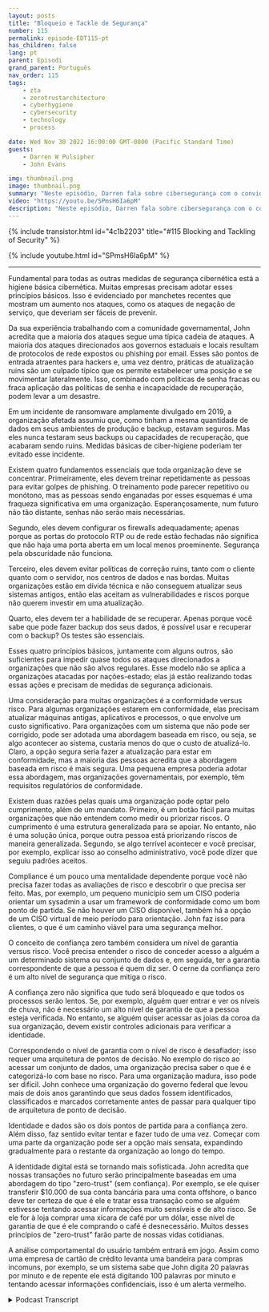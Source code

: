 ```yaml
---
layout: posts
title: "Bloqueio e Tackle de Segurança"
number: 115
permalink: episode-EDT115-pt
has_children: false
lang: pt
parent: Episodi
grand_parent: Português
nav_order: 115
tags:
    - zta
    - zerotrustarchitecture
    - cyberhygiene
    - cybersecurity
    - technology
    - process

date: Wed Nov 30 2022 16:00:00 GMT-0800 (Pacific Standard Time)
guests:
    - Darren W Pulsipher
    - John Evans

img: thumbnail.png
image: thumbnail.png
summary: "Neste episódio, Darren fala sobre cibersegurança com o convidado de retorno John Evans, Conselheiro de Tecnologia Principal na World Wide Technology (WWT)."
video: "https://youtu.be/SPmsH6Ia6pM"
description: "Neste episódio, Darren fala sobre cibersegurança com o convidado de retorno John Evans, Conselheiro de Tecnologia Principal na World Wide Technology (WWT)."
---
```


<div>
{% include transistor.html id="4c1b2203" title="#115 Blocking and Tackling of Security" %}

{% include youtube.html id="SPmsH6Ia6pM" %}
</div>

---

Fundamental para todas as outras medidas de segurança cibernética está a higiene básica cibernética. Muitas empresas precisam adotar esses princípios básicos. Isso é evidenciado por manchetes recentes que mostram um aumento nos ataques, como os ataques de negação de serviço, que deveriam ser fáceis de prevenir.

Da sua experiência trabalhando com a comunidade governamental, John acredita que a maioria dos ataques segue uma típica cadeia de ataques. A maioria dos ataques direcionados aos governos estaduais e locais resultam de protocolos de rede expostos ou phishing por email. Esses são pontos de entrada atraentes para hackers e, uma vez dentro, práticas de atualização ruins são um culpado típico que os permite estabelecer uma posição e se movimentar lateralmente. Isso, combinado com políticas de senha fracas ou fraca aplicação das políticas de senha e incapacidade de recuperação, podem levar a um desastre.

Em um incidente de ransomware amplamente divulgado em 2019, a organização afetada assumiu que, como tinham a mesma quantidade de dados em seus ambientes de produção e backup, estavam seguros. Mas eles nunca testaram seus backups ou capacidades de recuperação, que acabaram sendo ruins. Medidas básicas de ciber-higiene poderiam ter evitado esse incidente.

Existem quatro fundamentos essenciais que toda organização deve se concentrar. Primeiramente, eles devem treinar repetidamente as pessoas para evitar golpes de phishing. O treinamento pode parecer repetitivo ou monótono, mas as pessoas sendo enganadas por esses esquemas é uma fraqueza significativa em uma organização. Esperançosamente, num futuro não tão distante, senhas não serão mais necessárias.

Segundo, eles devem configurar os firewalls adequadamente; apenas porque as portas do protocolo RTP ou de rede estão fechadas não significa que não haja uma porta aberta em um local menos proeminente. Segurança pela obscuridade não funciona.

Terceiro, eles devem evitar políticas de correção ruins, tanto com o cliente quanto com o servidor, nos centros de dados e nas bordas. Muitas organizações estão em dívida técnica e não conseguem atualizar seus sistemas antigos, então elas aceitam as vulnerabilidades e riscos porque não querem investir em uma atualização.

Quarto, eles devem ter a habilidade de se recuperar. Apenas porque você sabe que pode fazer backup dos seus dados, é possível usar e recuperar com o backup? Os testes são essenciais.

Esses quatro princípios básicos, juntamente com alguns outros, são suficientes para impedir quase todos os ataques direcionados a organizações que não são alvos regulares. Esse modelo não se aplica a organizações atacadas por nações-estado; elas já estão realizando todas essas ações e precisam de medidas de segurança adicionais.

Uma consideração para muitas organizações é a conformidade versus risco. Para algumas organizações estarem em conformidade, elas precisam atualizar máquinas antigas, aplicativos e processos, o que envolve um custo significativo. Para organizações com um sistema que não pode ser corrigido, pode ser adotada uma abordagem baseada em risco, ou seja, se algo acontecer ao sistema, custaria menos do que o custo de atualizá-lo. Claro, a opção segura seria fazer a atualização para estar em conformidade, mas a maioria das pessoas acredita que a abordagem baseada em risco é mais segura. Uma pequena empresa poderia adotar essa abordagem, mas organizações governamentais, por exemplo, têm requisitos regulatórios de conformidade.

Existem duas razões pelas quais uma organização pode optar pelo cumprimento, além de um mandato. Primeiro, é um botão fácil para muitas organizações que não entendem como medir ou priorizar riscos. O cumprimento é uma estrutura generalizada para se apoiar. No entanto, não é uma solução única, porque outra pessoa está priorizando riscos de maneira generalizada. Segundo, se algo terrível acontecer e você precisar, por exemplo, explicar isso ao conselho administrativo, você pode dizer que seguiu padrões aceitos.

Compliance é um pouco uma mentalidade dependente porque você não precisa fazer todas as avaliações de risco e descobrir o que precisa ser feito. Mas, por exemplo, um pequeno município sem um CISO poderia orientar um sysadmin a usar um framework de conformidade como um bom ponto de partida. Se não houver um CISO disponível, também há a opção de um CISO virtual de meio período para orientação. John faz isso para clientes, o que é um caminho viável para uma segurança melhor.

O conceito de confiança zero também considera um nível de garantia versus risco. Você precisa entender o risco de conceder acesso a alguém a um determinado sistema ou conjunto de dados e, em seguida, ter a garantia correspondente de que a pessoa é quem diz ser. O cerne da confiança zero é um alto nível de segurança que mitiga o risco.

A confiança zero não significa que tudo será bloqueado e que todos os processos serão lentos. Se, por exemplo, alguém quer entrar e ver os níveis de chuva, não é necessário um alto nível de garantia de que a pessoa esteja verificada. No entanto, se alguém quiser acessar as joias da coroa da sua organização, devem existir controles adicionais para verificar a identidade.

Correspondendo o nível de garantia com o nível de risco é desafiador; isso requer uma arquitetura de pontos de decisão. No exemplo do risco ao acessar um conjunto de dados, uma organização precisa saber o que é e categorizá-lo com base no risco. Para uma organização madura, isso pode ser difícil. John conhece uma organização do governo federal que levou mais de dois anos garantindo que seus dados fossem identificados, classificados e marcados corretamente antes de passar para qualquer tipo de arquitetura de ponto de decisão.

Identidade e dados são os dois pontos de partida para a confiança zero. Além disso, faz sentido evitar tentar e fazer tudo de uma vez. Começar com uma parte da organização pode ser a opção mais sensata, expandindo gradualmente para o restante da organização ao longo do tempo.

A identidade digital está se tornando mais sofisticada. John acredita que nossas transações no futuro serão principalmente baseadas em uma abordagem do tipo "zero-trust" (sem confiança). Por exemplo, se ele quiser transferir $10.000 de sua conta bancária para uma conta offshore, o banco deve ter certeza de que é ele e tratar essa transação como se alguém estivesse tentando acessar informações muito sensíveis e de alto risco. Se ele for à loja comprar uma xícara de café por um dólar, esse nível de garantia de que é ele comprando o café é desnecessário. Muitos desses princípios de "zero-trust" farão parte de nossas vidas cotidianas.

A análise comportamental do usuário também entrará em jogo. Assim como uma empresa de cartão de crédito levanta uma bandeira para compras incomuns, por exemplo, se um sistema sabe que John digita 20 palavras por minuto e de repente ele está digitando 100 palavras por minuto e tentando acessar informações confidenciais, isso é um alerta vermelho.



<details>
<summary> Podcast Transcript </summary>

<p></p>

</details>
